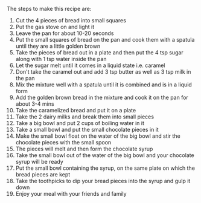 The steps to make this recipe are:

1.  Cut the 4 pieces of bread into small squares
2.  Put the gas stove on and light it
3.  Leave the pan for about 10-20 seconds 
4.  Put the small squares of bread on the pan and cook them with a spatula until they are a little golden brown 
5.  Take the pieces of bread out in a plate and then put the 4 tsp sugar along with 1 tsp water inside the pan
6.  Let the sugar melt until it comes in a liquid state i.e. caramel
7.  Don't take the caramel out and add 3 tsp butter as well as 3 tsp milk in the pan
8.  Mix the mixture well with a spatula until it is combined and is in a liquid form
9.  Add the golden brown bread in the mixture and cook it on the pan for about 3-4 mins
10. Take the caramelized bread and put it on a plate
11. Take the 2 dairy milks and break them into small pieces
12. Take a big bowl and put 2 cups of boiling water in it
13. Take a small bowl and put the small chocolate pieces in it
14. Make the small bowl float on the water of the big bowl and stir the chocolate pieces with the small spoon
15. The pieces will melt and then form the chocolate syrup
16. Take the small bowl out of the water of the big bowl and your chocolate syrup will be ready
17. Put the small bowl containing the syrup, on the same plate on which the bread pieces are kept
18. Take the toothpicks to dip your bread pieces into the syrup and gulp it down
19. Enjoy your meal with your friends and family
